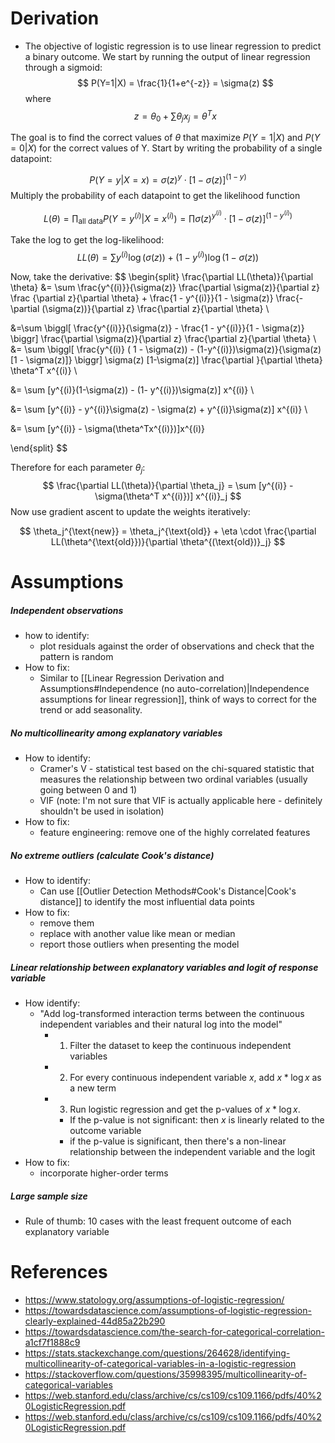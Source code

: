 # Derivation

- The objective of logistic regression is to use linear regression to predict a binary outcome. We start by running the output of linear regression through a sigmoid:
$$
P(Y=1|X) = \frac{1}{1+e^{-z}} = \sigma(z)
$$
where
$$
z = \theta_0 + \sum \theta_j x_j = \theta^Tx
$$

The goal is to find the correct values of $\theta$ that maximize $P(Y=1|X)$ and $P(Y=0|X)$ for the correct values of Y. Start by writing the probability of a single datapoint:

$$
P(Y=y | X=x) = \sigma(z)^y \cdot [1-\sigma(z)]^{(1-y)}
$$
Multiply the probability of each datapoint to get the likelihood function

$$
L(\theta) = \prod_{\text{all data}} P(Y=y^{(i)} | X = x^{(i)})  = \prod \sigma(z)^{y^{(i)}} \cdot [1 - \sigma(z)]^{(1-y^{(i)})}
$$

Take the log to get the log-likelihood:
$$
LL(\theta) = \sum y^{(i)} \log(\sigma(z)) + (1-y^{(i)}) \log(1 - \sigma(z))
$$

Now, take the derivative:
$$
\begin{split}
\frac{\partial LL(\theta)}{\partial \theta} &= \sum \frac{y^{(i)}}{\sigma(z)} \frac{\partial \sigma(z)}{\partial z} \frac {\partial z}{\partial \theta} + \frac{1 - y^{(i)}}{1 - \sigma(z)} \frac{- \partial (\sigma(z))}{\partial z} \frac{\partial z}{\partial \theta} \\

&=\sum \biggl[ \frac{y^{(i)}}{\sigma(z)} - \frac{1 - y^{(i)}}{1 - \sigma(z)} \biggr] \frac{\partial \sigma(z)}{\partial z} \frac{\partial z}{\partial \theta} \\
&= \sum \biggl[ \frac{y^{(i)} ( 1 - \sigma(z)) - (1-y^{(i)})\sigma(z)}{\sigma(z) [1 - \sigma(z)]} \biggr] \sigma(z) [1-\sigma(z)] \frac{\partial }{\partial \theta} \theta^T x^{(i)} \\

&= \sum [y^{(i)}(1-\sigma(z)) - (1- y^{(i)})\sigma(z)] x^{(i)} \\

&= \sum [y^{(i)} - y^{(i)}\sigma(z) - \sigma(z) + y^{(i)}\sigma(z)] x^{(i)} \\

&= \sum [y^{(i)} - \sigma(\theta^Tx^{(i)})]x^{(i)}



\end{split}
$$


Therefore for each parameter $\theta_j$:
$$
\frac{\partial LL(\theta)}{\partial \theta_j} = \sum [y^{(i)} - \sigma(\theta^T x^{(i)})] x^{(i)}_j
$$
Now use gradient ascent to update the weights iteratively:

$$
\theta_j^{\text{new}} = \theta_j^{\text{old}} + \eta \cdot \frac{\partial LL(\theta^{\text{old}})}{\partial \theta^{(\text{old})}_j}
$$
# Assumptions

##### Independent observations
- how to identify:
	- plot residuals against the order of observations and check that the pattern is random
- How to fix:
	- Similar to [[Linear Regression Derivation and Assumptions#Independence (no auto-correlation)|Independence assumptions for linear regression]], think of ways to correct for the trend or add seasonality.

##### No multicollinearity among explanatory variables
- How to identify:
	- Cramer's V - statistical test based on the chi-squared statistic that measures the relationship between two ordinal variables (usually going between 0 and 1)
	- VIF (note: I'm not sure that VIF is actually applicable here - definitely shouldn't be used in isolation)
- How to fix:
	- feature engineering: remove one of the highly correlated features
##### No extreme outliers (calculate Cook's distance)
- How to identify:
	- Can use [[Outlier Detection Methods#Cook's Distance|Cook's distance]] to identify the most influential data points
- How to fix:
	- remove them
	- replace with another value like mean or median
	- report those outliers when presenting the model

##### Linear relationship between explanatory variables and logit of response variable

- How identify:
	- "Add log-transformed interaction terms between the continuous independent variables and their natural log into the model"
		- 1) Filter the dataset to keep the continuous independent variables
		- 2) For every continuous independent variable $x$, add $x * \log{x}$ as a new term
		- 3) Run logistic regression and get the p-values of $x*\log x$.
			- If the p-value is not significant: then $x$ is linearly related to the outcome variable
			- if the p-value is significant, then there's a non-linear relationship between the independent variable and the logit
- How to fix:
	- incorporate higher-order terms

##### Large sample size
- Rule of thumb: 10 cases with the least frequent outcome of each explanatory variable

# References
- https://www.statology.org/assumptions-of-logistic-regression/
- https://towardsdatascience.com/assumptions-of-logistic-regression-clearly-explained-44d85a22b290
- https://towardsdatascience.com/the-search-for-categorical-correlation-a1cf7f1888c9
- https://stats.stackexchange.com/questions/264628/identifying-multicollinearity-of-categorical-variables-in-a-logistic-regression
- https://stackoverflow.com/questions/35998395/multicollinearity-of-categorical-variables
- https://web.stanford.edu/class/archive/cs/cs109/cs109.1166/pdfs/40%20LogisticRegression.pdf
- https://web.stanford.edu/class/archive/cs/cs109/cs109.1166/pdfs/40%20LogisticRegression.pdf